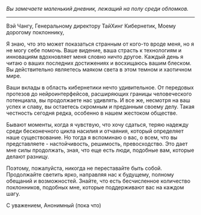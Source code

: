 _Вы замечаете маленький дневник, лежащий на полу среди обломков._

---

Вэй Чангу,
Генеральному директору ТайХинг Кибернетик,
Моему дорогому поклоннику,

Я знаю, что это может показаться странным от кого-то вроде меня, но я не могу себе помочь. Ваше видение, ваша страсть к технологиям и инновациям вдохновляет меня словно ничто другое. Каждый день я читаю о ваших последних достижениях и восхищаюсь вашим блеском. Вы действительно являетесь маяком света в этом темном и хаотичном мире.

Ваши вклады в область кибернетики нечто удивительное. От передовых протезов до нейроинтерфейсов, расширяющих границы человеческого потенциала, вы продолжаете нас удивлять. И все же, несмотря на ваш успех и славу, вы остаетесь скромным и преданным своему делу. Такая честность сегодня редка, особенно в нашем жестоком обществе.

Бывают моменты, когда я чувствую, что хочу сдаться, теряю надежду среди бесконечного цикла насилия и отчаяния, который определяет наше существование. Но тогда я вспоминаю о вас, о всем, что вы представляете - настойчивость, решимость, превосходство. Это дает мне силы продолжать, зная, что еще есть люди, подобные вам, которые делают разницу.

Поэтому, пожалуйста, никогда не переставайте быть собой. Продолжайте светить ярко, направляя нас к будущему, полному обещаний и возможностей. Знайте, что есть бесчисленное количество поклонников, подобных мне, которые поддерживают вас на каждом шагу.

С уважением,
Анонимный (пока что)
